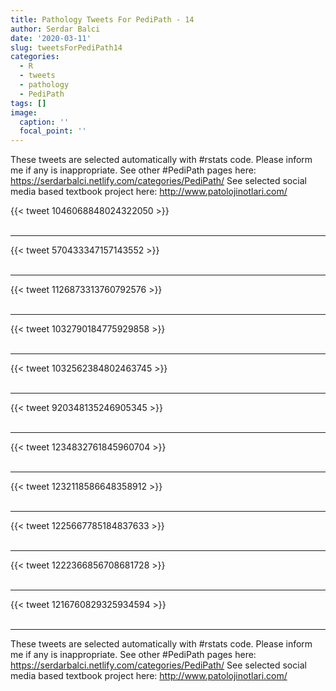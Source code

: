 ```yaml
---
title: Pathology Tweets For PediPath - 14
author: Serdar Balci
date: '2020-03-11'
slug: tweetsForPediPath14
categories:
  - R
  - tweets
  - pathology
  - PediPath
tags: []
image:
  caption: ''
  focal_point: ''
---
```



These tweets are selected automatically with #rstats code. Please inform me if any is inappropriate.
See other #PediPath pages here: https://serdarbalci.netlify.com/categories/PediPath/ 
See selected social media based textbook project here: http://www.patolojinotlari.com/

{{< tweet 1046068848024322050 >}}
<br>
<br>
<hr>
{{< tweet 570433347157143552 >}}
<br>
<br>
<hr>
{{< tweet 1126873313760792576 >}}
<br>
<br>
<hr>
{{< tweet 1032790184775929858 >}}
<br>
<br>
<hr>
{{< tweet 1032562384802463745 >}}
<br>
<br>
<hr>
{{< tweet 920348135246905345 >}}
<br>
<br>
<hr>
{{< tweet 1234832761845960704 >}}
<br>
<br>
<hr>
{{< tweet 1232118586648358912 >}}
<br>
<br>
<hr>
{{< tweet 1225667785184837633 >}}
<br>
<br>
<hr>
{{< tweet 1222366856708681728 >}}
<br>
<br>
<hr>
{{< tweet 1216760829325934594 >}}
<br>
<br>
<hr>


These tweets are selected automatically with #rstats code. Please inform me if any is inappropriate.
See other #PediPath pages here: https://serdarbalci.netlify.com/categories/PediPath/ 
See selected social media based textbook project here: http://www.patolojinotlari.com/
